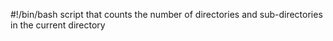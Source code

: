 #!/bin/bash
script that counts the number of directories and sub-directories in the current directory
